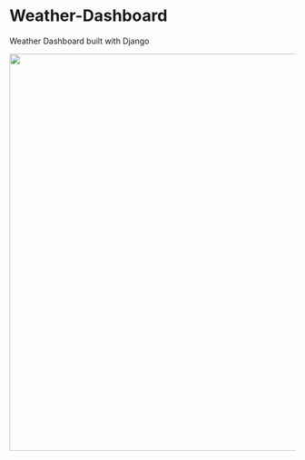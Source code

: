 # Weather-Dashboard
Weather Dashboard built with Django

<img src="https://i.imgur.com/zlXDQSl.png" width="700px"></img>
